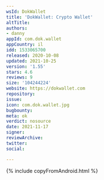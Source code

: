 ```yaml
---
wsId: DokWallet
title: 'DokWallet: Crypto Wallet'
altTitle: 
authors:
- danny
appId: com.dok.wallet
appCountry: il
idd: 1533065700
released: 2020-10-08
updated: 2021-10-25
version: '1.55'
stars: 4.6
reviews: 9
size: '104244224'
website: https://dokwallet.com
repository: 
issue: 
icon: com.dok.wallet.jpg
bugbounty: 
meta: ok
verdict: nosource
date: 2021-11-17
signer: 
reviewArchive: 
twitter: 
social: 

---
```


{% include copyFromAndroid.html %}
